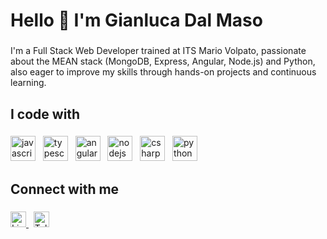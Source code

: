 <h1 align="left">Hello 👋 I'm Gianluca Dal Maso</h1>

###

<p align="left">I'm a Full Stack Web Developer trained at ITS Mario Volpato, passionate about the MEAN stack (MongoDB, Express, Angular, Node.js) and Python, also eager to improve my skills through hands-on projects and continuous learning.</p>

###

<h2 align="left">I code with</h2>

###

<div align="left">
  <img src="https://cdn.jsdelivr.net/gh/devicons/devicon/icons/javascript/javascript-original.svg" width="40" height="40" alt="javascript logo"  />
  &nbsp
  <img src="https://cdn.jsdelivr.net/gh/devicons/devicon/icons/typescript/typescript-original.svg" width="40" height="40" alt="typescript logo"  />
  &nbsp  
  <img src="https://cdn.jsdelivr.net/gh/devicons/devicon/icons/angularjs/angularjs-original.svg" width="40" height="40" alt="angular logo"  />
  &nbsp  
  <img src="https://cdn.jsdelivr.net/gh/devicons/devicon/icons/nodejs/nodejs-original.svg" width="40" height="40" alt="nodejs logo"  />
  &nbsp
  <img src="https://cdn.jsdelivr.net/gh/devicons/devicon/icons/csharp/csharp-original.svg" width="40" height="40" alt="csharp logo"  />
  &nbsp
  <img src="https://cdn.jsdelivr.net/gh/devicons/devicon/icons/python/python-original.svg" width="40" height="40" alt="python logo"  />
</div>

###

<h2 align="left">Connect with me</h2>

###

<div align="left">
  <a href="https://www.linkedin.com/in/gianluca-dal-maso-20304b301" target="_blank">
    <img src="https://img.shields.io/static/v1?message=LinkedIn&logo=linkedin&label=&color=0077B5&logoColor=white&labelColor=&style=for-the-badge" height="25" alt="LinkedIn logo"  />
  </a>&nbsp;
  <a href="https://t.me/gianluca_dalmaso" target="_blank">
    <img src="https://img.shields.io/static/v1?message=Telegram&logo=telegram&label=&color=0088cc&logoColor=white&labelColor=&style=for-the-badge" height="25" alt="Telegram logo" />
  </a>
    <!--<a href="https://www.sergiomeneguzzo.it" target="_blank">
    <img src="https://img.shields.io/static/v1?message=Portfolio&logo=google-chrome&label=&color=4285F4&logoColor=white&labelColor=&style=for-the-badge" height="25" alt="Portfolio logo" />
  </a>-->
</div>
